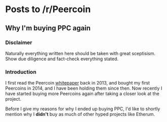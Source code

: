 # Posts to /r/Peercoin

## Why I'm buying PPC again
### Disclaimer
Naturally everything written here should be taken with great sceptisism. Show due diligence and fact-check everything stated.

### Introduction
I first read the Peercoin [whitepaper](https://peercoin.net/assets/paper/peercoin-paper.pdf) back in 2013, and bought my first Peercoins in 2014, and I have been holding them since then. Now recently I have started buying more Peercoins again after taking a closer look at the project.

Before I give my reasons for why I ended up buying PPC, I'd like to shortly mention why I **didn't** buy as much of other hyped projects like Etherum.